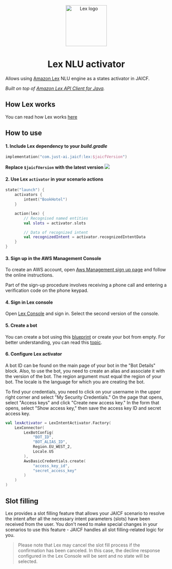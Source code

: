 <p style="text-align: center">
    <img src="https://www.routeoneconnect.com/wp-content/uploads/2020/03/icon-amazon-lex.png" height="128" width="128" alt="Lex logo"/>
</p>

<h1 style="text-align: center">Lex NLU activator</h1>

Allows using [Amazon Lex](https://aws.amazon.com/lex/) NLU engine as a states activator in JAICF.

_Built on top of [Amazon Lex API Client for Java](https://docs.aws.amazon.com/AWSJavaSDK/latest/javadoc/)._

## How Lex works

You can read how Lex works [here](https://docs.aws.amazon.com/lex/latest/dg/how-it-works.html)

## How to use

#### 1. Include Lex dependency to your _build.gradle_

```kotlin
implementation("com.just-ai.jaicf:lex:$jaicfVersion")
```

**Replace `$jaicfVersion` with the latest
version ![](https://img.shields.io/github/v/release/just-ai/jaicf-kotlin?color=%23000&label=&style=flat-square)**

#### 2. Use Lex `activator` in your scenario actions

```kotlin
state("launch") {
    activators {
        intent("BookHotel")
    }

    action(lex) {
        // Recognised named entities
        val slots = activator.slots

        // Data of recognized intent 
        val recognizedIntent = activator.recognizedIntentData
    }
}
```

#### 3. Sign up in the AWS Management Console

To create an AWS account, open [Aws Management sign up page](https://portal.aws.amazon.com/billing/signup) and follow
the online instructions.

Part of the sign-up procedure involves receiving a phone call and entering a verification code on the phone keypad.

#### 4. Sign in Lex console

Open [Lex Console](https://console.aws.amazon.com/lex/) and sign in. Select the second version of the console.

#### 5. Create a bot

You can create a bot using this [blueprint](https://docs.aws.amazon.com/lex/latest/dg/ex-book-trip.html) or create your
bot from empty. For better understanding, you can read
this [topic](https://docs.aws.amazon.com/lex/latest/dg/gs-console.html).

#### 6. Configure Lex activator

A bot ID can be found on the main page of your bot in the "Bot Details" block. Also, to use the bot, you need to create
an alias and associate it with the version of the bot. The region argument must equal the region of your bot. The locale
is the language for which you are creating the bot.

To find your credentials, you need to click on your username in the upper right corner and select "My Security
Credentials."
On the page that opens, select "Access keys" and click "Create new access key."
In the form that opens, select "Show access key," then save the access key ID and secret access key.

```kotlin
val lexActivator = LexIntentActivator.Factory(
    LexConnector(
        LexBotConfig(
            "BOT_ID",
            "BOT_ALIAS_ID",
            Region.EU_WEST_2,
            Locale.US
        ),
        AwsBasicCredentials.create(
            "access_key_id",
            "secret_access_key"
        )
    )
)
```

## Slot filling

Lex provides a slot filling feature that allows your JAICF scenario to resolve the intent after all the necessary intent
parameters (slots) have been received from the user. You don't need to make special changes in your scenarios to use
this feature - JAICF handles all slot filling-related logic for you.

> Please note that Lex may cancel the slot fill process if the confirmation has been canceled.
> In this case, the decline response configured in the Lex Console will be sent and no state will be selected.
